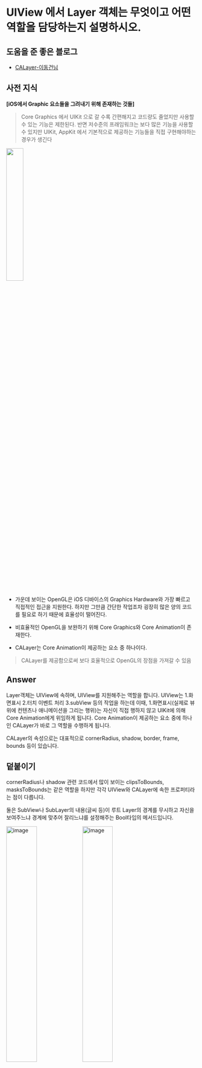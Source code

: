 # UIView 에서 Layer 객체는 무엇이고 어떤 역할을 담당하는지 설명하시오.

## 도움을 준 좋은 블로그
* [CALayer-이동건님](https://baked-corn.tistory.com/110)


## 사전 지식

**[iOS에서 Graphic 요소들을 그려내기 위해 존재하는 것들]**
> Core Graphics 에서 UIKit 으로 갈 수록 간편해지고 코드량도 줄었지만 사용할 수 있는 기능은 제한된다. 반면 저수준의 프래임워크는 보다 많은 기능을 사용할 수 있지만 UIKit, AppKit 에서 기본적으로 제공하는 기능들을 직접 구현해야하는 경우가 생긴다

<img width=30% src=https://user-images.githubusercontent.com/42789819/113587125-5236fd00-9669-11eb-9329-297dedd0dee4.png>

* 가운데 보이는 OpenGL은 iOS 디바이스의 Graphics Hardware와 가장 빠르고 직접적인 접근을 지원한다. 하지만 그만큼 간단한 작업조차 굉장히 많은 양의 코드를 필요로 하기 때문에 효율성이 떨어진다.

* 비효율적인 OpenGL을 보완하기 위해 Core Graphics와 Core Animation이 존재한다.

* CALayer는 Core Animation이 제공하는 요소 중 하나이다.
> CALayer를 제공함으로써 보다 효율적으로 OpenGL의 장점을 가져갈 수 있음



## Answer

Layer객체는 UIView에 속하며, UIView를 지원해주는 역할을 합니다. UIView는 1.화면표시 2.터치 이벤트 처리 3.subView 등의 작업을 하는데 이때, 1.화면표시(실제로 뷰 위에 컨텐츠나 애니메이션을 그리는 행위)는 자신이 직접 행하지 않고 UIKit에 의해 Core Animation에게 위임하게 됩니다. Core Animation이 제공하는 요소 중에 하나인 CALayer가 바로 그 역할을 수행하게 됩니다.


CALayer의 속성으로는 대표적으로 cornerRadius, shadow, border, frame, bounds 등이 있습니다.


## 덭붙이기
cornerRadius나 shadow 관련 코드에서 많이 보이는 clipsToBounds, masksToBounds는 같은 역할을 하지만 각각 UIView와 CALayer에 속한 프로퍼티라는 점이 다릅니다. 

둘은 SubView나 SubLayer의 내용(글씨 등)이 루트 Layer의 경계를 무시하고 자신을 보여주느냐 경계에 맞추어 잘리느냐를 설정해주는 Bool타입의 메서드입니다.

<img width=40% alt="image" src="https://user-images.githubusercontent.com/42789819/113591359-c1fbb680-966e-11eb-9cc3-4096d0d808f1.png"><img width=40% alt="image" src="https://user-images.githubusercontent.com/42789819/113591319-b4463100-966e-11eb-81ac-114815f8a004.png">
